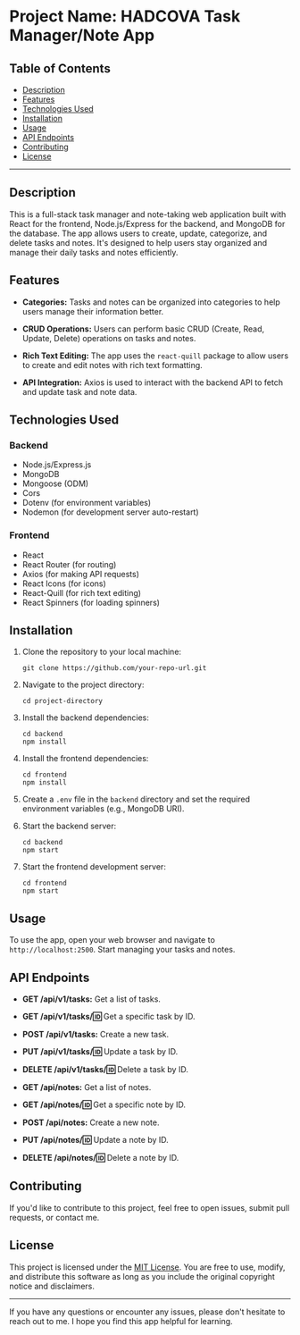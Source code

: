 # Project Name: HADCOVA Task Manager/Note App

## Table of Contents

- [Description](#description)
- [Features](#features)
- [Technologies Used](#technologies-used)
- [Installation](#installation)
- [Usage](#usage)
- [API Endpoints](#api-endpoints)
- [Contributing](#contributing)
- [License](#license)

---

## Description

This is a full-stack task manager and note-taking web application built with React for the frontend, Node.js/Express for the backend, and MongoDB for the database. The app allows users to create, update, categorize, and delete tasks and notes. It's designed to help users stay organized and manage their daily tasks and notes efficiently.

## Features

- **Categories:** Tasks and notes can be organized into categories to help users manage their information better.

- **CRUD Operations:** Users can perform basic CRUD (Create, Read, Update, Delete) operations on tasks and notes.

- **Rich Text Editing:** The app uses the `react-quill` package to allow users to create and edit notes with rich text formatting.

- **API Integration:** Axios is used to interact with the backend API to fetch and update task and note data.

## Technologies Used

### Backend
- Node.js/Express.js
- MongoDB
- Mongoose (ODM)
- Cors
- Dotenv (for environment variables)
- Nodemon (for development server auto-restart)

### Frontend
- React
- React Router (for routing)
- Axios (for making API requests)
- React Icons (for icons)
- React-Quill (for rich text editing)
- React Spinners (for loading spinners)

## Installation

1. Clone the repository to your local machine:

   ```
   git clone https://github.com/your-repo-url.git
   ```

2. Navigate to the project directory:

   ```
   cd project-directory
   ```

3. Install the backend dependencies:

   ```
   cd backend
   npm install
   ```

4. Install the frontend dependencies:

   ```
   cd frontend
   npm install
   ```

5. Create a `.env` file in the `backend` directory and set the required environment variables (e.g., MongoDB URI).

6. Start the backend server:

   ```
   cd backend
   npm start
   ```

7. Start the frontend development server:

   ```
   cd frontend
   npm start
   ```

## Usage

To use the app, open your web browser and navigate to `http://localhost:2500`. Start managing your tasks and notes.

## API Endpoints

- **GET /api/v1/tasks:** Get a list of tasks.
- **GET /api/v1/tasks/:id:** Get a specific task by ID.
- **POST /api/v1/tasks:** Create a new task.
- **PUT /api/v1/tasks/:id:** Update a task by ID.
- **DELETE /api/v1/tasks/:id:** Delete a task by ID.

- **GET /api/notes:** Get a list of notes.
- **GET /api/notes/:id:** Get a specific note by ID.
- **POST /api/notes:** Create a new note.
- **PUT /api/notes/:id:** Update a note by ID.
- **DELETE /api/notes/:id:** Delete a note by ID.

## Contributing

If you'd like to contribute to this project, feel free to open issues, submit pull requests, or contact me.

## License

This project is licensed under the [MIT License](LICENSE). You are free to use, modify, and distribute this software as long as you include the original copyright notice and disclaimers.

---

If you have any questions or encounter any issues, please don't hesitate to reach out to me. I hope you find this app helpful for learning.
